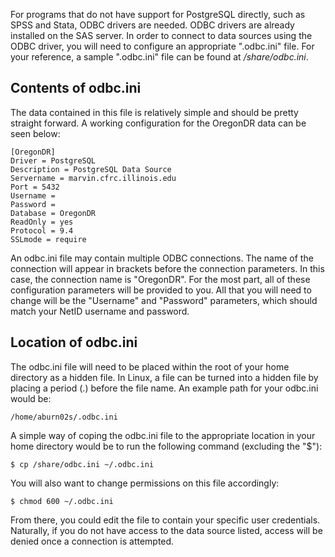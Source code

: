 For programs that do not have support for PostgreSQL directly, such as
SPSS and Stata, ODBC drivers are needed. ODBC drivers are already
installed on the SAS server. In order to connect to data sources using
the ODBC driver, you will need to configure an appropriate ".odbc.ini"
file. For your reference, a sample ".odbc.ini" file can be found at
<i>/share/odbc.ini</i>.

## Contents of odbc.ini

The data contained in this file is relatively simple and should be
pretty straight forward. A working configuration for the OregonDR data
can be seen below:

    [OregonDR]
    Driver = PostgreSQL
    Description = PostgreSQL Data Source
    Servername = marvin.cfrc.illinois.edu
    Port = 5432
    Username =
    Password =
    Database = OregonDR
    ReadOnly = yes
    Protocol = 9.4
    SSLmode = require

An odbc.ini file may contain multiple ODBC connections. The name of the
connection will appear in brackets before the connection parameters. In
this case, the connection name is "OregonDR". For the most part, all of
these configuration parameters will be provided to you. All that you
will need to change will be the "Username" and "Password" parameters,
which should match your NetID username and password.

## Location of odbc.ini

The odbc.ini file will need to be placed within the root of your home
directory as a hidden file. In Linux, a file can be turned into a hidden
file by placing a period (.) before the file name. An example path for
your odbc.ini would be:

    /home/aburn02s/.odbc.ini

A simple way of coping the odbc.ini file to the appropriate location in
your home directory would be to run the following command (excluding the
"\$"):

    $ cp /share/odbc.ini ~/.odbc.ini

You will also want to change permissions on this file accordingly:

    $ chmod 600 ~/.odbc.ini

From there, you could edit the file to contain your specific user
credentials. Naturally, if you do not have access to the data source
listed, access will be denied once a connection is attempted.
